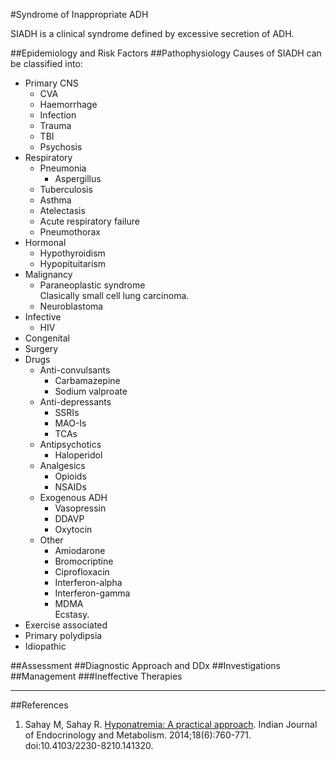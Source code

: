#Syndrome of Inappropriate ADH

SIADH is a clinical syndrome defined by excessive secretion of ADH.

##Epidemiology and Risk Factors
##Pathophysiology
Causes of SIADH can be classified into:
* Primary CNS
	* CVA
	* Haemorrhage
	* Infection
	* Trauma
	* TBI
	* Psychosis
* Respiratory
	* Pneumonia
		* Aspergillus
	* Tuberculosis
	* Asthma
	* Atelectasis
	* Acute respiratory failure
	* Pneumothorax
* Hormonal
	* Hypothyroidism
	* Hypopituitarism
* Malignancy
	* Paraneoplastic syndrome  
	Clasically small cell lung carcinoma.
	* Neuroblastoma
* Infective
	* HIV
* Congenital
* Surgery
* Drugs
	* Anti-convulsants
		* Carbamazepine
		* Sodium valproate
	* Anti-depressants
		* SSRIs
		* MAO-Is
		* TCAs
	* Antipsychotics
		* Haloperidol
	* Analgesics
		* Opioids
		* NSAIDs
	* Exogenous ADH
		* Vasopressin
		* DDAVP
		* Oxytocin
	* Other
		* Amiodarone
		* Bromocriptine
		* Ciprofloxacin
		* Interferon-alpha
		* Interferon-gamma
		* MDMA  
		Ecstasy.
* Exercise associated
* Primary polydipsia
* Idiopathic


##Assessment
##Diagnostic Approach and DDx
##Investigations
##Management
###Ineffective Therapies

---
##References
1. Sahay M, Sahay R. [Hyponatremia: A practical approach](https://www.ncbi.nlm.nih.gov/pmc/articles/PMC4192979/). Indian Journal of Endocrinology and Metabolism. 2014;18(6):760-771. doi:10.4103/2230-8210.141320.